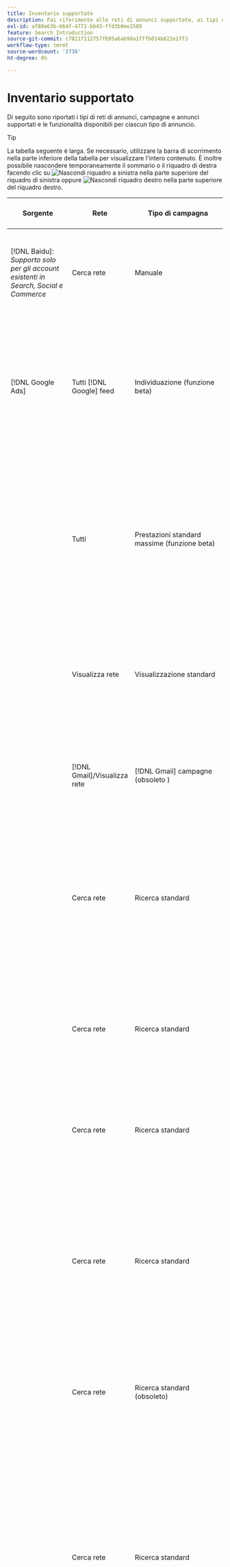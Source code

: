 ```yaml
---
title: Inventario supportato
description: Fai riferimento alle reti di annunci supportate, ai tipi di campagne e ai tipi di annunci.
exl-id: af88e63b-b64f-4772-bb43-ffd3b0ee1589
feature: Search Introduction
source-git-commit: c7821f112757f695a6ab9da1fffb014b822e1ff3
workflow-type: tm+mt
source-wordcount: '2738'
ht-degree: 0%

---
```


# Inventario supportato

Di seguito sono riportati i tipi di reti di annunci, campagne e annunci supportati e le funzionalità disponibili per ciascun tipo di annuncio.

>[!TIP]
>
>La tabella seguente è larga. Se necessario, utilizzare la barra di scorrimento nella parte inferiore della tabella per visualizzare l&#39;intero contenuto. È inoltre possibile nascondere temporaneamente il sommario o il riquadro di destra facendo clic su ![Nascondi riquadro a sinistra](/help/search-social-commerce/assets/hide-left-pane.png "Nascondi riquadro a sinistra") nella parte superiore del riquadro di sinistra oppure ![Nascondi riquadro destro](/help/search-social-commerce/assets/hide-right-pane.png "Nascondi riquadro destro") nella parte superiore del riquadro destro.

| Sorgente | Rete | Tipo di campagna | Tipo di annuncio | Sincronizza e visualizza | Crea/Modifica | Traccia[^1] | Ottimizza | Report[^2] | Supporto Adobe Analytics[^3] |
|----|----|----|----|----|----|----|----|----|----|
| [!DNL Baidu]: *Supporto solo per gli account esistenti in Search, Social e Commerce* | Cerca rete | Manuale | Testo | Automatico tramite API | Utilizzo di [visualizzazioni di gestione delle campagne](/help/search-social-commerce/campaign-management/campaigns/campaign-management-options.md) e [bulksheet](/help/search-social-commerce/campaign-management/bulksheets/bulksheet-about.md) | Sì | Campagne con strategia di offerta CPC manuale | Dati a livello di annuncio | Dati di Analytics per Ricerca, Social e Commerce<br><br>Dati a livello di annuncio da Search, Social e Commerce ad Analytics |
| [!DNL Google Ads] | Tutti [!DNL Google] feed | Individuazione (funzione beta) | Individuazione (annunci a immagine singola)<br><br>Carosello di scoperta (annunci carosello con più immagini) | Automatico tramite API | — | Sì | Solo in portfolio ibridi<br><br>Le offerte e gli obiettivi della strategia di offerta vengono impostati a livello di campagna, insieme ai budget della campagna, in base al tipo di ottimizzazione. | Dati a livello di annuncio | Dati a livello di annuncio per Search, Social e Commerce [utilizzo del codice di tracciamento AMO ID aggiornato](/help/integrations/analytics/ids.md#amo-id-formats)[^4]<br><br>Dati a livello di annuncio da Search, Social e Commerce ad Analytics |
| | Tutti | Prestazioni standard massime (funzione beta) | Tutti i tipi | Automatico tramite API | Creare/modificare una campagna e caricare le risorse nelle impostazioni della campagna in [!UICONTROL Campaigns] > [!UICONTROL Campaigns]<br><br>Sono disponibili solo le impostazioni richieste. Per le impostazioni facoltative e i gruppi di voci, accedere a [!DNL [!DNL Google Ads] Ads]. | Sì | Solo in portfolio ibridi<br><br>Gli obiettivi della strategia di offerta sono fissati a livello di campagna, insieme ai budget della campagna. | Dati a livello di campagna<br><br>I dati per l’elenco dei gruppi non sono disponibili e la rete di annunci non fornisce dati a livello di annuncio. | Dati di Analytics per Ricerca, Social e Commerce<br><br>Dati a livello di campagna da Search, Social e Commerce ad Analytics. Richiede l&#39;aggiornamento [Codice di tracciamento AMO ID](/help/integrations/analytics/ids.md#amo-id-formats). |
| | Visualizza rete | Visualizzazione standard | Immagine | Automatico tramite API | Modifica URL e stato solo tramite [bulksheet](/help/search-social-commerce/campaign-management/bulksheets/bulksheet-about.md) | Sì, quando aggiungi manualmente i tag di tracciamento dei clic ai modelli di tracciamento all’interno della rete di annunci | — | Dati a livello di annuncio, ma nessun dato view-through | Dati di Analytics per Ricerca, Social e Commerce<br><br>Dati a livello di annuncio da Search, Social e Commerce ad Analytics, ma non dati view-through |
| | [!DNL Gmail]/Visualizza rete | [!DNL Gmail] campagne (obsoleto ) | [!DNL Gmail] | — | — | — | — | Solo dati a livello di campagna legacy | Dati Analytics legacy per ricerca, social e commerce<br><br>Dati legacy a livello di campagna da Search, Social e Commerce ad Analytics |
| | Cerca rete | Ricerca standard | Solo chiamata | Automatico tramite API | Utilizzo di [visualizzazioni di gestione delle campagne](/help/search-social-commerce/campaign-management/campaigns/campaign-management-options.md) | Sì, utilizzando il suffisso della pagina di destinazione a livello di account e il modello di tracciamento o aggiungendoli manualmente a livello di annuncio in [!DNL [!DNL Google Ads] Annunci] Manager | — | Visualizzazioni a livello di gruppo di annunci e clic solo dalla rete di annunci; nessun ricavo | — |
| | Cerca rete | Ricerca standard | \[Expanded\] Ricerca dinamica Tipo creativo &quot;Edsa&quot; | Automatico tramite API | Utilizzo di [visualizzazioni di gestione delle campagne](/help/search-social-commerce/campaign-management/campaigns/campaign-management-options.md) e [bulksheet](/help/search-social-commerce/campaign-management/bulksheets/bulksheet-about.md) | Sì | Sì<br><br>Per i gruppi di annunci quando la campagna specifica un dominio del sito web; in caso contrario, per i target di ricerca dinamica. | Dati a livello di campagna e di gruppo di annunci<br><br>La rete di annunci non fornisce dati a livello di annuncio. | Dati di Analytics per Ricerca, Social e Commerce<br><br>Dati a livello di campagna e di gruppo di annunci da Search, Social &amp; Commerce ad Analytics |
| | Cerca rete | Ricerca standard | Testo espanso (obsoleto a giugno 2022) | Automatico tramite API | Eliminazione tramite [visualizzazioni di gestione delle campagne](/help/search-social-commerce/campaign-management/campaigns/campaign-management-options.md), [bulksheet](/help/search-social-commerce/campaign-management/bulksheets/bulksheet-about.md), e [feed gestione inventario](/help/search-social-commerce/campaign-management/inventory-feeds/inventory-feeds-about.md) | Sì | — | Dati a livello di annuncio | Dati di Analytics per Ricerca, Social e Commerce<br><br>Dati a livello di annuncio da Search, Social e Commerce ad Analytics |
| | Cerca rete | Ricerca standard | Ricerca reattiva | Automatico tramite API | Utilizzo di [visualizzazioni di gestione delle campagne](/help/search-social-commerce/campaign-management/campaigns/campaign-management-options.md), [bulksheet](/help/search-social-commerce/campaign-management/bulksheets/bulksheet-about.md), e [feed gestione inventario](/help/search-social-commerce/campaign-management/inventory-feeds/inventory-feeds-about.md) | Sì | Sì | Dati a livello di annuncio per tutti gli elementi pubblicitari disponibili<br><br><b>Nota:</b> [!DNL [!DNL Google Ads] Ads] non fornisce dati al di fuori dei suoi editor nativi sulle combinazioni di testo visualizzate come annunci. Per ulteriori informazioni sul reporting per ogni combinazione di testo, vedi [[!DNL [!DNL Google Ads] Annunci] documentazione](https://support.google.com/google-ads/answer/7684791). | Dati di Analytics per Ricerca, Social e Commerce<br><br>Dati a livello di annuncio da Search, Social e Commerce ad Analytics |
| | Cerca rete | Ricerca standard (obsoleto) | Testo | Automatico tramite API | Modifiche di stato agli annunci esistenti solo utilizzando [bulksheet](/help/search-social-commerce/campaign-management/bulksheets/bulksheet-about.md) | Sì | Sì | Dati a livello di annuncio | Dati di Analytics per Ricerca, Social e Commerce<br><br>Dati a livello di annuncio da Search, Social e Commerce ad Analytics |
| | Cerca rete | Ricerca standard | <i>Estensione annuncio:</i><br><br>Sitelink (a livello di account, campagna e gruppo di annunci) | Automatico tramite API | Utilizzo di [visualizzazioni di gestione delle campagne](/help/search-social-commerce/campaign-management/campaigns/campaign-management-options.md) e [bulksheet](/help/search-social-commerce/campaign-management/bulksheets/bulksheet-about.md) | —<br><br>I sitelink hanno un campo &quot;Modello di tracciamento&quot;, ma Search, Social &amp; Commerce mappa i clic e le conversioni risultanti nella parola chiave associata, non nel singolo sitelink. | — Search, Social e Commerce non vengono ottimizzati per il sitelink. Viene invece ottimizzato in base alla parola chiave associata all’annuncio in cui è incluso il sitelink. | —<br><br>Sono disponibili dati per la parola chiave associata. In entrata [!DNL Google Ads], è possibile visualizzare i dati sulle prestazioni a livello di sitelink sul [!DNL Campaigns] scheda > [!DNL Ad Extensions] scheda.<br><br>Per vedere quali singole conversioni sono risultate da un clic su un sitelink, genera un [Rapporto di transazione](/help/search-social-commerce/reports/management/basic-advanced/transaction-report.md). Il [!UICONTROL Link Type] il valore della colonna per un sitelink è <code>sl:&lt;sitelink text=&quot;&quot;></code>, ad esempio sl:Consulta Offerte correnti. | Dati per la parola chiave associata solo da Search, Social e Commerce ad Analytics |
| | Cerca rete | Ricerca standard | <i>Altre estensioni annuncio:</i><br><br>Estensione didascalia<br><br>Estensione posizione<br><br>Estensione telefonica | Automatico tramite API | Gestire il callout e le estensioni telefoniche tramite [visualizzazioni di gestione delle campagne](/help/search-social-commerce/campaign-management/campaigns/campaign-management-options.md).<br><br>Le estensioni della posizione non sono disponibili; le associazioni di estensione della posizione esistenti sono sincronizzate ma possono essere eliminate solo. | —<br><br>I sitelink hanno un campo &quot;Modello di tracciamento&quot;, ma Search, Social &amp; Commerce mappa i clic e le conversioni risultanti nella parola chiave associata, non nel singolo sitelink.<br><br>Gli altri tipi di estensioni degli annunci non hanno un URL da monitorare e Search, Social e Commerce non possono mappare i dati di conversione su di essi. | — | —<br><br>[!DNL Google Ads] mappa i clic su un’estensione dell’annuncio alla parola chiave associata all’annuncio in cui l’estensione è inclusa.<br><br>In Search, Social e Commerce non sono disponibili dati sui costi o sui clic a livello di estensione. In entrata [!DNL Google Ads], puoi visualizzare i dati relativi ai costi e fare clic su di essi a livello di estensione nella [!DNL Campaigns] scheda > [!DNL Ad Extensions] scheda.<br><br>Per vedere quali singole conversioni sono risultate da un clic su un Sitelink, genera un [Rapporto di transazione](/help/search-social-commerce/reports/management/basic-advanced/transaction-report.md). Il [!UICONTROL Link Type] colonna per un sitelink è <code>sl:&lt;sitelink text=&quot;&quot;></code>, ad esempio sl:Consulta Offerte correnti. | Dati per la parola chiave associata solo da Search, Social e Commerce ad Analytics |
| | Rete acquisti | Acquisti standard | Acquisti di prodotti (tipo creativo &quot;Product&quot;) | Automatico tramite API | La copia dell’annuncio viene generata automaticamente per i gruppi di prodotti nel gruppo di annunci. Modifica lo stato dell’annuncio solo utilizzando [bulksheet](/help/search-social-commerce/campaign-management/bulksheets/bulksheet-about.md) e [feed gestione inventario](/help/search-social-commerce/campaign-management/inventory-feeds/inventory-feeds-about.md)<br><br>Puoi creare le campagne principali, i gruppi di annunci e i gruppi di prodotti e modificarne solo lo stato utilizzando [visualizzazioni di gestione delle campagne](/help/search-social-commerce/campaign-management/campaigns/campaign-management-options.md), [bulksheet](/help/search-social-commerce/campaign-management/bulksheets/bulksheet-about.md) e [feed gestione inventario](/help/search-social-commerce/campaign-management/inventory-feeds/inventory-feeds-about.md). | Sì, quando aggiungi manualmente i tag di tracciamento dei clic ai modelli di tracciamento all’interno della rete di annunci | Sì | Dati a livello di campagna, gruppo di annunci e gruppo di prodotti [!DNL Google Ads] non fornisce dati sulle prestazioni a livello di annuncio per le campagne di acquisto. | Dati di Analytics per Ricerca, Social e Commerce<br><br>Dati a livello di campagna, gruppo di annunci e gruppo di prodotti da Search, Social &amp; Commerce ad Analytics |
| | [!DNL YouTube] | Video | Video | Richiede [consenso](/help/search-social-commerce/tools/sync-inventory.md); tramite API<br><br>Solo dettagli annuncio di base, senza miniature | — | Sì, quando aggiungi manualmente i tag di tracciamento dei clic ai modelli di tracciamento all’interno della rete di annunci | Campagne con [!UICONTROL Maximize Conversions] strategia d&#39;offerta solo per i portafogli ibridi<br><br>Il portfolio ibrido deve includere solo [!DNL YouTube] campagne. | Dati a livello di campagna e di gruppo di annunci<br><br>La rete di annunci non fornisce dati a livello di annuncio. | Dati di Analytics per Ricerca, Social e Commerce<br><br>Dati a livello di campagna e di gruppo di annunci da Search, Social &amp; Commerce ad Analytics |
| [!DNL Microsoft Advertising] | Tutti | Prestazioni standard massime (funzione beta in Search, Social e Commerce) | Tutti i tipi | Automatico tramite API | Creare/modificare campagne in [!UICONTROL Campaigns] > [!UICONTROL Campaigns]. | Sì | Solo in portfolio ibridi<br><br>Gli obiettivi della strategia di offerta sono fissati a livello di campagna, insieme ai budget della campagna. | Dati a livello di campagna<br><br>La rete di annunci non fornisce dati a livello di annuncio. | — |
|  | Audience Network | Tipi di campagne del pubblico:<br><br>&quot;[!UICONTROL Audience (image)]&quot; e &quot;[!UICONTROL Audience] (feed)&quot;) | Reattivo<br><br>Include annunci basati su immagini e annunci basati su feed di prodotto solo per la rete di pubblico | Automatico tramite API | Utilizzo di [visualizzazioni di gestione delle campagne](/help/search-social-commerce/campaign-management/campaigns/campaign-management-options.md) e [bulksheet](/help/search-social-commerce/campaign-management/bulksheets/bulksheet-about.md) | Sì | Campagne CPC (eCPC) avanzate; campagne con [!UICONTROL Maximize Conversions] strategia d&#39;offerta nei portafogli ibridi | Dati a livello di annuncio | Dati di Analytics per Ricerca, Social e Commerce<br><br>Dati a livello di annuncio da Search, Social e Commerce ad Analytics |
|  | Audience Network | [!UICONTROL Audience Video] | Reattivo | Automatico tramite API | Puoi creare campagne e gruppi di annunci principali utilizzando [visualizzazioni di gestione delle campagne](/help/search-social-commerce/campaign-management/campaigns/campaign-management-options.md). | Sì | Sì per campagne CPC (eCPC) avanzate<br><br>Non disponibile per le campagne CPM | Dati a livello di annuncio | Dati di Analytics per Ricerca, Social e Commerce<br><br>Dati a livello di annuncio da Search, Social e Commerce ad Analytics |
|  | Audience Network | [!UICONTROL Audience CTV Video] | Reattivo | Automatico tramite API | Puoi creare campagne e gruppi di annunci principali utilizzando [visualizzazioni di gestione delle campagne](/help/search-social-commerce/campaign-management/campaigns/campaign-management-options.md). | Sì | Sì per campagne CPC (eCPC) avanzate<br><br>Non disponibile per le campagne CPM | Dati a livello di annuncio | Dati di Analytics per Ricerca, Social e Commerce<br><br>Dati a livello di annuncio da Search, Social e Commerce ad Analytics |
| | Audience Network | Ricerca | Annunci di testo espansi con &quot;[!DNL Prefer Audience Ad Format]&quot; selezionato/i | Automatico tramite API | Utilizzo di [visualizzazioni di gestione delle campagne](/help/search-social-commerce/campaign-management/campaigns/campaign-management-options.md)<br><br>Nessun supporto per le estensioni per annunci di immagini | Sì | Sì | Dati a livello di annuncio | Dati di Analytics per Ricerca, Social e Commerce<br><br>Dati a livello di annuncio da Search, Social e Commerce ad Analytics |
| | Reti di pubblico e di ricerca | Campagne commerciali per i marchi (funzione beta in Search, Social e Commerce):<br><br>Brand shopping: utilizza la strategia di offerta [!UICONTROL Manual CPC]<br><br>Promozioni per i marchi: utilizza la strategia di offerta [!UICONTROL Cost per Sale] | Prodotto | Automatico tramite API | Puoi creare la campagna principale, il gruppo di annunci e i gruppi di prodotti utilizzando [visualizzazioni di gestione delle campagne](/help/search-social-commerce/campaign-management/campaigns/campaign-management-options.md). | Sì | No | Dati a livello di gruppo di prodotti | Dati di Analytics per Ricerca, Social e Commerce<br><br>Dati a livello di gruppo di prodotti da Search, Social e Commerce ad Analytics |
| | [!DNL Microsoft Store] | Annuncio store (funzione beta in Search, Social e Commerce) | Prodotto | Automatico tramite API | Puoi creare la campagna principale, il gruppo di annunci e i gruppi di prodotti utilizzando [visualizzazioni di gestione delle campagne](/help/search-social-commerce/campaign-management/campaigns/campaign-management-options.md). | Sì | Sì per [!UICONTROL Manual CPC] campagne. <br><br>Non disponibile per [!UICONTROL Manual CPA] campagne. | Dati a livello di gruppo di prodotti | Dati di Analytics per Ricerca, Social e Commerce<br><br>Dati a livello di gruppo di prodotti da Search, Social e Commerce ad Analytics |
| | Cerca rete | Ricerca | \[Espansa\] Ricerca dinamica | Automatico tramite API | Utilizzo di [visualizzazioni di gestione delle campagne](/help/search-social-commerce/campaign-management/campaigns/campaign-management-options.md) e [bulksheet](/help/search-social-commerce/campaign-management/bulksheets/bulksheet-about.md) | Sì | Sì | Dati a livello di annuncio | Dati di Analytics per Ricerca, Social e Commerce<br><br>Dati a livello di annuncio da Search, Social e Commerce ad Analytics |
| | Cerca rete | Ricerca | Testo espanso (obsoleto a febbraio 2023) | Automatico tramite API | Modifica lo stato solo per gli annunci esistenti utilizzando [visualizzazioni di gestione delle campagne](/help/search-social-commerce/campaign-management/campaigns/campaign-management-options.md), [bulksheet](/help/search-social-commerce/campaign-management/bulksheets/bulksheet-about.md), e [feed gestione inventario](/help/search-social-commerce/campaign-management/inventory-feeds/inventory-feeds-about.md) | Sì | Sì | Dati a livello di annuncio | Dati di Analytics per Ricerca, Social e Commerce<br><br>Dati a livello di annuncio da Search, Social e Commerce ad Analytics |
| | Cerca rete | Ricerca | Multimedia | Automatico tramite API | Utilizzo di [visualizzazioni di gestione delle campagne](/help/search-social-commerce/campaign-management/campaigns/campaign-management-options.md). Modifica il supporto anche per stato e URL solo in [bulksheet](/help/search-social-commerce/campaign-management/bulksheets/bulksheet-about.md) | Sì | Sì | Dati a livello di annuncio | Dati di Analytics per Ricerca, Social e Commerce<br><br>Dati a livello di annuncio da Search, Social e Commerce ad Analytics |
| | Cerca rete | Ricerca | Ricerca reattiva | Automatico tramite API | Utilizzo di [visualizzazioni di gestione delle campagne](/help/search-social-commerce/campaign-management/campaigns/campaign-management-options.md), [bulksheet](/help/search-social-commerce/campaign-management/bulksheets/bulksheet-about.md), e [feed gestione inventario](/help/search-social-commerce/campaign-management/inventory-feeds/inventory-feeds-about.md) | Sì | Sì | Dati a livello di annuncio | Dati di Analytics per Ricerca, Social e Commerce<br><br>Dati a livello di annuncio da Search, Social e Commerce ad Analytics |
| | Cerca rete | Ricerca | Testo standard (obsoleto nel 2017) | Automatico tramite API | Modifica solo con [visualizzazioni di gestione delle campagne](/help/search-social-commerce/campaign-management/campaigns/campaign-management-options.md) e [bulksheet](/help/search-social-commerce/campaign-management/bulksheets/bulksheet-about.md) | Sì | Sì | Dati a livello di annuncio | Dati di Analytics per Ricerca, Social e Commerce<br><br>Dati a livello di annuncio da Search, Social e Commerce ad Analytics |
| | Cerca rete | Ricerca standard | <i>Estensione annuncio:</i><br><br>Sitelink (a livello di campagna) | Automatico tramite API | Utilizzo di [visualizzazioni di gestione delle campagne](/help/search-social-commerce/campaign-management/campaigns/campaign-management-options.md) e [bulksheet](/help/search-social-commerce/campaign-management/bulksheets/bulksheet-about.md) | —<br><br>I sitelink a livello di campagna hanno un &quot;[!UICONTROL Tracking Template]&quot;, ma Search, Social &amp; Commerce mappa i clic e le conversioni risultanti nella parola chiave associata, non nel singolo sitelink. | —<br><br>Search, Social e Commerce non vengono ottimizzati per il sitelink. Viene invece ottimizzato in base alla parola chiave associata all’annuncio in cui è incluso il sitelink. | —<br><br>Sono disponibili dati per la parola chiave associata. Per i dati sulle prestazioni a livello di sitelink, utilizza [!DNL Microsoft Advertising] editor di annunci.<br><br>Per vedere quali singole conversioni sono risultate da un clic su un sitelink, genera un [Rapporto di transazione](/help/search-social-commerce/reports/management/basic-advanced/transaction-report.md)Rapporto. Il [!UICONTROL Link Type] colonna per un sitelink è <code>sl:&lt;sitelink text=&quot;&quot;></code>, ad esempio sl:Consulta Offerte correnti. | Dati per la parola chiave associata solo da Search, Social e Commerce ad Analytics |
| | Rete acquisti | Acquisti standard | Prodotto | Automatico tramite API | Righe promozione che utilizzano [visualizzazioni di gestione delle campagne](/help/search-social-commerce/campaign-management/campaigns/campaign-management-options.md) e [bulksheet](/help/search-social-commerce/campaign-management/bulksheets/bulksheet-about.md); gli annunci vengono generati automaticamente. Puoi creare la campagna principale, il gruppo di annunci e i gruppi di prodotti utilizzando [visualizzazioni di gestione delle campagne](/help/search-social-commerce/campaign-management/campaigns/campaign-management-options.md), [bulksheet](/help/search-social-commerce/campaign-management/bulksheets/bulksheet-about.md), e [feed gestione inventario](/help/search-social-commerce/campaign-management/inventory-feeds/inventory-feeds-about.md). | Sì, quando aggiungi manualmente i tag di tracciamento dei clic ai modelli di tracciamento all’interno della rete di annunci | Sì | Dati a livello di annuncio<br><br>Per vedere quali singole conversioni sono risultate da un clic su un annuncio, genera un [Rapporto di transazione](/help/search-social-commerce/reports/management/basic-advanced/transaction-report.md); il [!UICONTROL Link Type] colonna per un elenco di prodotti è `pla:&lt;product ID&gt;`, ad esempio pla:8525822. | Dati di Analytics per Ricerca, Social e Commerce<br><br>Dati a livello di annuncio da Search, Social e Commerce ad Analytics |
| | Shopping: Shopping intelligente | Smart Shopping (funzione beta in Search, Social e Commerce) | Prodotto | Automatico tramite API per impostazione predefinita, ma può essere [opt-out](/help/search-social-commerce/tools/sync-inventory.md) | — | Sì, quando aggiungi manualmente i tag di tracciamento dei clic ai modelli di tracciamento all’interno della rete di annunci | Cerca nelle campagne con [!UICONTROL Maximize Conversion Value] e [!UICONTROL tROAS] strategie di offerta solo nei portfolio ibridi<br><br>L&#39;obiettivo deve includere solo [!DNL Adobe] e il caricamento degli obiettivi di Search, Social e Commerce in [!DNL Microsoft Advertising]. | Dati a livello di annuncio<br><br>Per vedere quali singole conversioni sono risultate da un clic su un annuncio, genera un [Rapporto di transazione](/help/search-social-commerce/reports/management/basic-advanced/transaction-report.md); il [!UICONTROL Link Type] colonna per un elenco di prodotti è `pla:&lt;product ID&gt;`, ad esempio pla:8525822. | Dati di Analytics per Ricerca, Social e Commerce<br><br>Dati a livello di annuncio da Search, Social e Commerce ad Analytics |
| [!DNL Naver] | Cerca rete | Sito Web | Testo | —<br><br>Nessuna sincronizzazione, ma puoi replicare manualmente la struttura dell’account e caricare metriche del traffico giornaliero per l’attribuzione di reporting e conversione<br><br>Consulta &quot;[Implementare [!DNL Naver] account di solo tracciamento](/help/search-social-commerce/campaign-management/naver-tracking-only-account-implement.md).&quot; | —<br><br>Puoi replicare/modificare manualmente la struttura dei conti utilizzando [modelli di bulksheet](/help/search-social-commerce/campaign-management/bulksheets/bulksheet-about.md). | Sì, quando aggiungi tag di tracciamento dei clic alle impostazioni delle parole chiave all’interno della rete di annunci | —<br><br>Nessuna offerta | Dati a livello di annuncio | Dati di Analytics per Ricerca, Social e Commerce, ma non viceversa |
| [!DNL Pinterest] (Supporto sincronizzazione terminato nel 2022) | Cerca rete | Campagne di traffico con solo posizionamenti di ricerca e gruppi di annunci con targeting per parole chiave | Spillo promosso | —<br><br>Le informazioni dell’account legacy fino al 21 luglio 2022 sono disponibili in sola lettura. | — | — | — | impression e clic legacy a livello di annuncio solo da Pinterest, ma senza ricavi, sincronizzati fino al 21 luglio 2022. | Dati di Analytics per Ricerca, Social e Commerce, ma non viceversa |
| [!DNL Yahoo! Display Network] | Visualizza rete | Visualizzazione | Banner, immagine reattiva | Automatico tramite API, ma di sola lettura | — | Sì, quando aggiungi manualmente i tag di tracciamento dei clic ai modelli di tracciamento all’interno della rete di annunci | Campagne con [!UICONTROL Manual CPC] solo strategia di offerta<br><br>La stessa offerta viene applicata a tutti gli annunci di un gruppo di annunci. | Dati a livello di annuncio | Dati di Analytics per Ricerca, Social e Commerce<br><br>Dati a livello di annuncio da Search, Social e Commerce ad Analytics |
| | Cerca rete | Ricerca | Testo (lungo e corto) | Automatico tramite API | — | Sì, quando aggiungi manualmente i tag di tracciamento dei clic ai modelli di tracciamento all’interno della rete di annunci | Campagne con strategia di offerta CPC manuale<br><br>La stessa offerta viene applicata a tutti gli annunci di un gruppo di annunci. | Dati a livello di annuncio | Dati di Analytics per Ricerca, Social e Commerce<br><br>Dati a livello di annuncio da Search, Social e Commerce ad Analytics |
| [!DNL Yahoo! Japan Ads] | Cerca rete | Ricerca sponsorizzata | Testo esteso<br><br>(Solo per annunci legacy; obsoleto a settembre 2022 al posto della ricerca responsive) | Automatico tramite API | Elimina solo tramite [visualizzazioni di gestione delle campagne](/help/search-social-commerce/campaign-management/campaigns/campaign-management-options.md), [bulksheet](/help/search-social-commerce/campaign-management/bulksheets/bulksheet-about.md), e [feed gestione inventario](/help/search-social-commerce/campaign-management/inventory-feeds/inventory-feeds-about.md) | Sì | Campagne con [!UICONTROL Manual CPC] solo strategia di offerta | Dati a livello di annuncio | Dati di Analytics per Ricerca, Social e Commerce<br><br>Dati a livello di annuncio da Search, Social e Commerce ad Analytics |
| | Cerca rete | Ricerca sponsorizzata | Ricerca reattiva | Automatico tramite API | — | Sì, quando aggiungi manualmente i tag di tracciamento dei clic all’interno della rete di annunci | Campagne con [!UICONTROL Manual CPC] solo strategia di offerta | Dati a livello di annuncio | Dati di Analytics per Ricerca, Social e Commerce<br><br>Dati a livello di annuncio da Search, Social e Commerce ad Analytics |
| | Cerca rete | Ricerca sponsorizzata | Annunci di testo standard (obsoleto nel 2017) | Automatico tramite API | Elimina solo tramite [bulksheet](/help/search-social-commerce/campaign-management/bulksheets/bulksheet-about.md) | Sì | Campagne con [!UICONTROL Manual CPC] solo strategia di offerta | Dati a livello di annuncio | Dati di Analytics per Ricerca, Social e Commerce<br><br>Dati a livello di annuncio da Search, Social e Commerce ad Analytics |
| [!DNL Yahoo Native] (Supporto sincronizzazione terminato nel 2022) | Rete nativa | Nativa | Testo | —<br><br>Le informazioni dell’account legacy fino al 10 marzo 2022 sono disponibili in sola lettura. | — | — | — | —<br><br>Dati legacy a livello di annuncio sincronizzati fino al 10 marzo 2022. | Dati di Analytics per Ricerca, Social e Commerce, ma non viceversa |
| [!DNL Yandex] | Cerca rete | Ricerca | Testo | Automatico tramite API | Utilizzo di [visualizzazioni di gestione delle campagne](/help/search-social-commerce/campaign-management/campaigns/campaign-management-options.md), [bulksheet](/help/search-social-commerce/campaign-management/bulksheets/bulksheet-about.md), e [feed gestione inventario](/help/search-social-commerce/campaign-management/inventory-feeds/inventory-feeds-about.md) | Sì | Campagne con strategia di offerta CPC | Dati a livello di annuncio | Dati di Analytics per Ricerca, Social e Commerce<br><br>Dati a livello di annuncio da Search, Social e Commerce ad Analytics |
| | Visualizza rete | Visualizzazione/Contenuto | Testo | Automatico tramite API | Utilizzo di [visualizzazioni di gestione delle campagne](/help/search-social-commerce/campaign-management/campaigns/campaign-management-options.md), [bulksheet](/help/search-social-commerce/campaign-management/bulksheets/bulksheet-about.md), e [feed gestione inventario](/help/search-social-commerce/campaign-management/inventory-feeds/inventory-feeds-about.md) | Sì | Campagne con strategia di offerta CPC | Dati a livello di annuncio | Dati di Analytics per Ricerca, Social e Commerce<br><br>Dati a livello di annuncio da Search, Social e Commerce ad Analytics |

[^1]: per la maggior parte delle reti e dei tipi di campagne pubblicitarie, quando abiliti il &quot;[!UICONTROL EF Redirect]&quot; e &quot;[!UICONTROL Auto Upload]&quot;impostazioni di tracciamento per una campagna attiva (impostate a livello di campagna o ereditate dalle impostazioni dell’account), Search, Social e Commerce crea e carica automaticamente gli URL di tracciamento per i componenti del gruppo di annunci nella rete di annunci ogni volta che si sincronizza con essa. In caso contrario, devi generare URL di tracciamento e aggiungerli alle impostazioni dell’account, della campagna o del componente della campagna. Consulta &quot;[Quando e come generare URL di tracciamento dei clic per rete di annunci e oggetto](/help/search-social-commerce/tracking/click-tracking-ways-to-generate.md).&quot;

[^2]: consulta &quot;Tipi di portfolio idonei per strategia di offerta della campagna&quot; nella Guida all’ottimizzazione, accessibile da Search, Social e Commerce.

[^3]: richiede un’integrazione con Adobe Analytics. Consulta &quot;[Panoramica di Analytics, ad Adobe Advertising](https://experienceleague.adobe.com/docs/advertising/integrations/analytics/overview.html).&quot;

[^4]: [!DNL Analytics] I dati vengono inviati a Search, Social e Commerce utilizzando il parametro di tracciamento dell’AMO ID aggiornato (che inizia con `s_kwcid`), indipendentemente dal formato AMO ID normalmente utilizzato per l’account. Se utilizzi normalmente la versione precedente dell’AMO ID, ti consigliamo di effettuare l’aggiornamento al nuovo formato AMO ID per una migliore esperienza. Tuttavia, anche se i dati relativi a clic/costi e ricavi vengono tracciati utilizzando AMO ID diversi, entrambi i set di dati sono completamente classificati e aggregati nella stessa campagna e nello stesso account.
